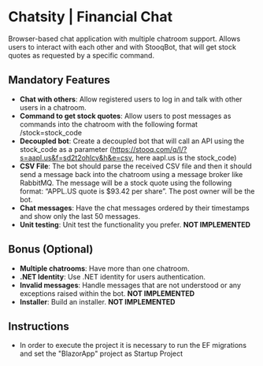 
# Chatsity | Financial Chat
Browser-based chat application with multiple chatroom support. Allows users to interact with each other and with StooqBot, that will get stock quotes as requested by a specific command.


## Mandatory Features
- **Chat with others**: Allow registered users to log in and talk with other users in a chatroom.
- **Command to get stock quotes**: Allow users to post messages as commands into the chatroom with the following format /stock=stock_code
- **Decoupled bot**: Create a decoupled bot that will call an API using the stock_code as a parameter (https://stooq.com/q/l/?s=aapl.us&f=sd2t2ohlcv&h&e=csv, here aapl.us is the stock_code)
- **CSV File**: The bot should parse the received CSV file and then it should send a message back into the chatroom using a message broker like RabbitMQ. The message will be a stock quote using the following format: “APPL.US quote is $93.42 per share”. The post owner will be the bot.
- **Chat messages**: Have the chat messages ordered by their timestamps and show only the last 50 messages.
- **Unit testing**: Unit test the functionality you prefer. **NOT IMPLEMENTED**


## Bonus (Optional)
- **Multiple chatrooms**: Have more than one chatroom.
- **.NET Identity**: Use .NET identity for users authentication.
- **Invalid messages**: Handle messages that are not understood or any exceptions raised within the bot. **NOT IMPLEMENTED**
- **Installer**: Build an installer. **NOT IMPLEMENTED**

## Instructions
- In order to execute the project it is necessary to run the EF migrations and set the "BlazorApp" project as Startup Project
